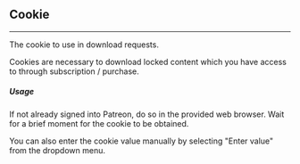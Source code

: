 ## Cookie

---

The cookie to use in download requests.

Cookies are necessary to download locked content which you have access to through subscription / purchase.

##### Usage

If not already signed into Patreon, do so in the provided web browser. Wait for a brief moment for the cookie to be obtained.

You can also enter the cookie value manually by selecting "Enter value" from the dropdown menu.

